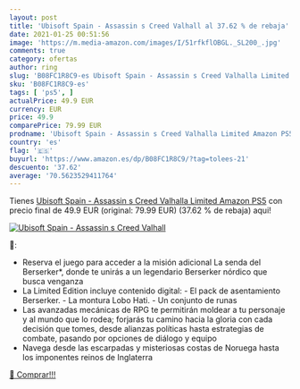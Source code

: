 ```yaml
---
layout: post
title: 'Ubisoft Spain - Assassin s Creed Valhall al 37.62 % de rebaja'
date: 2021-01-25 00:51:56
image: 'https://m.media-amazon.com/images/I/51rfkflOBGL._SL200_.jpg'
comments: true
category: ofertas
author: ring
slug: 'B08FC1R8C9-es Ubisoft Spain - Assassin s Creed Valhalla Limited Amazon PS5'
sku: 'B08FC1R8C9-es'
tags: [ 'ps5', ]
actualPrice: 49.9 EUR
currency: EUR
price: 49.9
comparePrice: 79.99 EUR
prodname: 'Ubisoft Spain - Assassin s Creed Valhalla Limited Amazon PS5'
country: 'es'
flag: '🇪🇸'
buyurl: 'https://www.amazon.es/dp/B08FC1R8C9/?tag=tolees-21'
descuento: '37.62'
average: '70.5623529411764'
---
```


Tienes [Ubisoft Spain - Assassin s Creed Valhalla Limited Amazon PS5](https://www.amazon.es/dp/B08FC1R8C9/?tag=tolees-21) con precio final de  49.9 EUR (original: 79.99 EUR) (37.62 %  de rebaja) aqui!

[![Ubisoft Spain - Assassin s Creed Valhall](https://m.media-amazon.com/images/I/51rfkflOBGL._SL200_.jpg)](https://www.amazon.es/dp/B08FC1R8C9/?tag=tolees-21)

🔎:

- Reserva el juego para acceder a la misión adicional La senda del Berserker*, donde te unirás a un legendario Berserker nórdico que busca venganza
- La Limited Edition incluye contenido digital: - El pack de asentamiento Berserker. - La montura Lobo Hati. - Un conjunto de runas
- Las avanzadas mecánicas de RPG te permitirán moldear a tu personaje y al mundo que lo rodea; forjarás tu camino hacia la gloria con cada decisión que tomes, desde alianzas políticas hasta estrategias de combate, pasando por opciones de diálogo y equipo
- Navega desde las escarpadas y misteriosas costas de Noruega hasta los imponentes reinos de Inglaterra

[🛒 Comprar!!!](https://www.amazon.es/dp/B08FC1R8C9/?tag=tolees-21)

